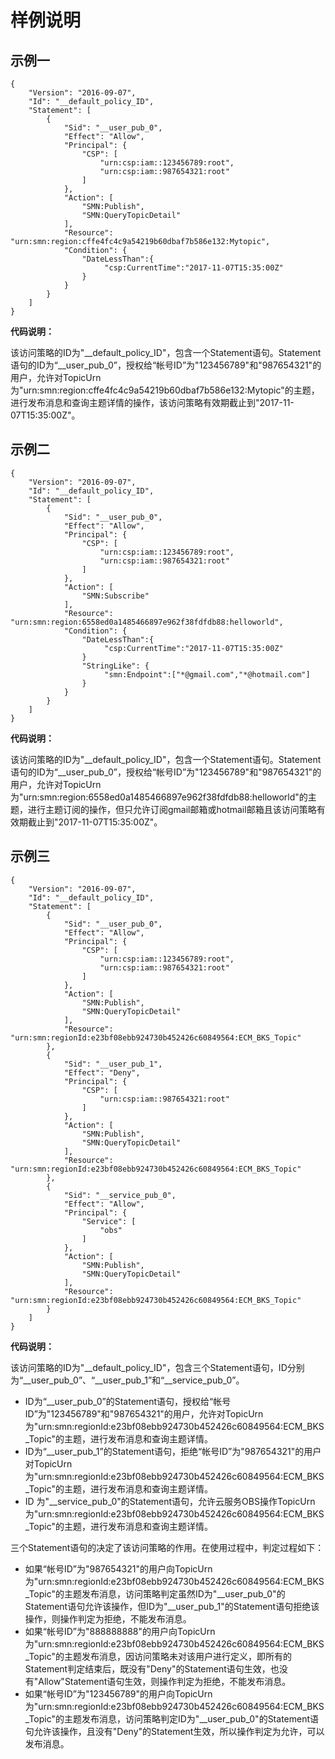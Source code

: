 # 样例说明<a name="smn_ug_44003"></a>

## 示例一<a name="section1055594864013"></a>

```
{
    "Version": "2016-09-07", 
    "Id": "__default_policy_ID", 
    "Statement": [
        {
            "Sid": "__user_pub_0", 
            "Effect": "Allow", 
            "Principal": {
                "CSP": [
                    "urn:csp:iam::123456789:root",
                    "urn:csp:iam::987654321:root"
                ]
            }, 
            "Action": [
                "SMN:Publish", 
                "SMN:QueryTopicDetail"
            ], 
            "Resource": "urn:smn:region:cffe4fc4c9a54219b60dbaf7b586e132:Mytopic",
            "Condition": {
                "DateLessThan":{
                     "csp:CurrentTime":"2017-11-07T15:35:00Z"
                }
            }
        }
    ]
}
```

**代码说明：**

该访问策略的ID为"\_\_default\_policy\_ID"，包含一个Statement语句。Statement语句的ID为“\_\_user\_pub\_0”，授权给“帐号ID”为"123456789"和"987654321"的用户，允许对TopicUrn为"urn:smn:region:cffe4fc4c9a54219b60dbaf7b586e132:Mytopic"的主题，进行发布消息和查询主题详情的操作，该访问策略有效期截止到"2017-11-07T15:35:00Z"。

## 示例二<a name="section139924544112"></a>

```
{
    "Version": "2016-09-07", 
    "Id": "__default_policy_ID", 
    "Statement": [
        {
            "Sid": "__user_pub_0", 
            "Effect": "Allow", 
            "Principal": {
                "CSP": [
                    "urn:csp:iam::123456789:root",
                    "urn:csp:iam::987654321:root"
                ]
            }, 
            "Action": [
                "SMN:Subscribe" 
            ], 
            "Resource": "urn:smn:region:6558ed0a1485466897e962f38fdfdb88:helloworld",
            "Condition": {
                "DateLessThan":{
                     "csp:CurrentTime":"2017-11-07T15:35:00Z"
                }
                "StringLike": {
                     "smn:Endpoint":["*@gmail.com","*@hotmail.com"]
                }
            }
        }
    ]
}
```

**代码说明：**

该访问策略的ID为"\_\_default\_policy\_ID"，包含一个Statement语句。Statement语句的ID为“\_\_user\_pub\_0”，授权给“帐号ID”为"123456789"和"987654321"的用户，允许对TopicUrn为"urn:smn:region:6558ed0a1485466897e962f38fdfdb88:helloworld"的主题，进行主题订阅的操作，但只允许订阅gmail邮箱或hotmail邮箱且该访问策略有效期截止到"2017-11-07T15:35:00Z"。

## 示例三<a name="section1692213342413"></a>

```
{
    "Version": "2016-09-07", 
    "Id": "__default_policy_ID", 
    "Statement": [
        {
            "Sid": "__user_pub_0", 
            "Effect": "Allow", 
            "Principal": {
                "CSP": [
                    "urn:csp:iam::123456789:root",
                    "urn:csp:iam::987654321:root"
                ]
            }, 
            "Action": [
                "SMN:Publish", 
                "SMN:QueryTopicDetail"
            ], 
            "Resource": "urn:smn:regionId:e23bf08ebb924730b452426c60849564:ECM_BKS_Topic"
        }, 
        {
            "Sid": "__user_pub_1", 
            "Effect": "Deny", 
            "Principal": {
                "CSP": [
                    "urn:csp:iam::987654321:root"
                ]
            }, 
            "Action": [
                "SMN:Publish", 
                "SMN:QueryTopicDetail"
            ], 
            "Resource": "urn:smn:regionId:e23bf08ebb924730b452426c60849564:ECM_BKS_Topic"
        }, 
        {
            "Sid": "__service_pub_0", 
            "Effect": "Allow", 
            "Principal": {
                "Service": [
                    "obs"
                ]
            }, 
            "Action": [
                "SMN:Publish", 
                "SMN:QueryTopicDetail"
            ], 
            "Resource": "urn:smn:regionId:e23bf08ebb924730b452426c60849564:ECM_BKS_Topic"
        }
    ]
}
```

**代码说明：**

该访问策略的ID为"\_\_default\_policy\_ID"，包含三个Statement语句，ID分别为“\_\_user\_pub\_0”、“\_\_user\_pub\_1”和“\_\_service\_pub\_0”。

-   ID为“\_\_user\_pub\_0”的Statement语句，授权给“帐号ID”为"123456789"和"987654321"的用户，允许对TopicUrn为"urn:smn:regionId:e23bf08ebb924730b452426c60849564:ECM\_BKS\_Topic"的主题，进行发布消息和查询主题详情。
-   ID为“\_\_user\_pub\_1”的Statement语句，拒绝“帐号ID”为"987654321"的用户对TopicUrn为"urn:smn:regionId:e23bf08ebb924730b452426c60849564:ECM\_BKS\_Topic"的主题，进行发布消息和查询主题详情。
-   ID 为"\_\_service\_pub\_0"的Statement语句，允许云服务OBS操作TopicUrn为"urn:smn:regionId:e23bf08ebb924730b452426c60849564:ECM\_BKS\_Topic"的主题，进行发布消息和查询主题详情。

三个Statement语句的决定了该访问策略的作用。在使用过程中，判定过程如下：

-   如果“帐号ID”为"987654321"的用户向TopicUrn为"urn:smn:regionId:e23bf08ebb924730b452426c60849564:ECM\_BKS\_Topic"的主题发布消息，访问策略判定虽然ID为"\_\_user\_pub\_0"的Statement语句允许该操作，但ID为"\_\_user\_pub\_1"的Statement语句拒绝该操作，则操作判定为拒绝，不能发布消息。
-   如果“帐号ID”为"888888888"的用户向TopicUrn为"urn:smn:regionId:e23bf08ebb924730b452426c60849564:ECM\_BKS\_Topic"的主题发布消息，因访问策略未对该用户进行定义，即所有的Statement判定结束后，既没有"Deny"的Statement语句生效，也没有"Allow"Statement语句生效，则操作判定为拒绝，不能发布消息。
-   如果“帐号ID”为"123456789"的用户向TopicUrn为"urn:smn:regionId:e23bf08ebb924730b452426c60849564:ECM\_BKS\_Topic"的主题发布消息，访问策略判定ID为"\_\_user\_pub\_0"的Statement语句允许该操作，且没有"Deny"的Statement生效，所以操作判定为允许，可以发布消息。

